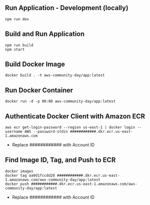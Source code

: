 ## Run Application - Development (locally)

```
npm run dev
```

## Build and Run Application

```
npm run build
npm start
```

## Build Docker Image

```
docker build . -t aws-community-day/app:latest
```

## Run Docker Container

```
docker run -d -p 80:80 aws-community-day/app:latest
```

## Authenticate Docker Client with Amazon ECR

```
aws ecr get-login-password --region us-east-1 | docker login --username AWS --password-stdin ############.dkr.ecr.us-east-1.amazonaws.com
```

- Replace ############ with Account ID

## Find Image ID, Tag, and Push to ECR

```
docker images
docker tag aa9d1fccdd20 ############.dkr.ecr.us-east-1.amazonaws.com/aws-community-day/app:latest
docker push ############.dkr.ecr.us-east-1.amazonaws.com/aws-community-day/app:latest
```

- Replace ############ with Account ID

